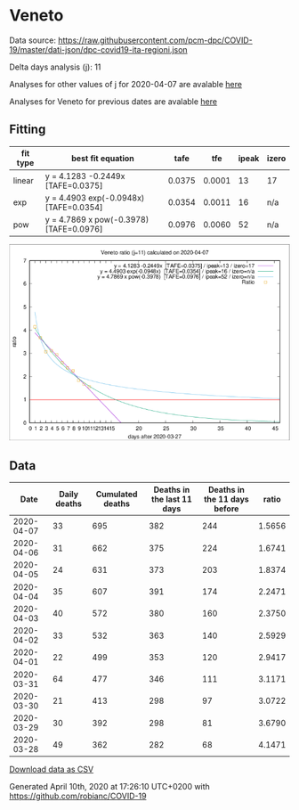 # Veneto

Data source: https://raw.githubusercontent.com/pcm-dpc/COVID-19/master/dati-json/dpc-covid19-ita-regioni.json

Delta days analysis (j): 11

Analyses for other values of j for 2020-04-07 are avalable [here](../README.md)

Analyses for Veneto for previous dates are avalable [here](../../README.md)

## Fitting 
|fit type|best fit equation|tafe|tfe|ipeak|izero|
|-------|-----|--------|------|---|---|
|linear|y = 4.1283 -0.2449x  [TAFE=0.0375]|0.0375|0.0001|13|17|
|exp|y = 4.4903 exp(-0.0948x)  [TAFE=0.0354]|0.0354|0.0011|16|n/a|
|pow|y = 4.7869 x pow(-0.3978)  [TAFE=0.0976]|0.0976|0.0060|52|n/a|

![Plot](COVID-19_veneto_j11_2020-04-07.png)

## Data
|Date|Daily deaths|Cumulated deaths|Deaths in the last 11 days|Deaths in the 11 days before|ratio|
|----|----------|-----------|-------|--------------------|-----|
|2020-04-07|33|695|382|244|1.5656|
|2020-04-06|31|662|375|224|1.6741|
|2020-04-05|24|631|373|203|1.8374|
|2020-04-04|35|607|391|174|2.2471|
|2020-04-03|40|572|380|160|2.3750|
|2020-04-02|33|532|363|140|2.5929|
|2020-04-01|22|499|353|120|2.9417|
|2020-03-31|64|477|346|111|3.1171|
|2020-03-30|21|413|298|97|3.0722|
|2020-03-29|30|392|298|81|3.6790|
|2020-03-28|49|362|282|68|4.1471|

[Download data as CSV](COVID-19_veneto_j11_2020-04-07.csv)

Generated April 10th, 2020 at 17:26:10 UTC+0200 with https://github.com/robianc/COVID-19

